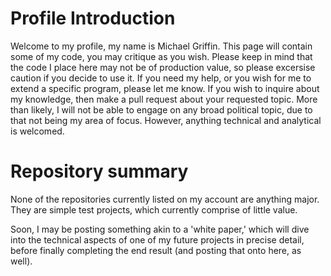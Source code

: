# Profile Introduction
Welcome to my profile, my name is Michael Griffin.
This page will contain some of my code, you may critique as you wish.
Please keep in mind that the code I place here may not be of production value,
so please excersise caution if you decide to use it.
If you need my help, or you wish for me to extend a specific program,
please let me know.
If you wish to inquire about my knowledge,
then make a pull request about your requested topic.
More than likely, I will not be able to engage on any broad political topic,
due to that not being my area of focus.
However, anything technical and analytical is welcomed.

# Repository summary
None of the repositories currently listed on my account are anything major.
They are simple test projects, which currently comprise of little value.

Soon, I may be posting something akin to a 'white paper,'
which will dive into the technical aspects of one of my future projects in precise detail,
before finally completing the end result (and posting that onto here, as well).

<!---
michaelGriffin12/michaelGriffin12 is a ✨ special ✨ repository because its `README.md` (this file) appears on your GitHub profile.
You can click the Preview link to take a look at your changes.
--->
